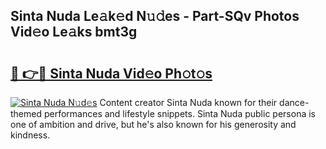 ## Sinta Nuda Le𝚊k𝚎d N𝚞𝚍es - Part-SQv Photos Vid𝚎o Le𝚊ks bmt3g

# <h2><a href="http://fbbke63.evod.top/?m=Sinta+Nuda">🔗 👉🔴 Sinta Nuda Vid𝚎o Ph𝚘t𝚘s</a></h2>

[![Sinta Nuda N𝚞d𝚎s](https://i.imgur.com/8V9OHl7.gif)](http://fbbke63.evod.top/?m=Sinta+Nuda)
Content creator Sinta Nuda known for their dance-themed performances and lifestyle snippets. Sinta Nuda public persona is one of ambition and drive, but he's also known for his generosity and kindness. 
